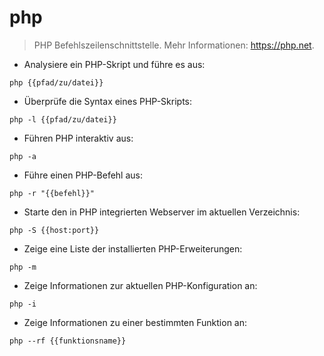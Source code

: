 # php

> PHP Befehlszeilenschnittstelle.
> Mehr Informationen: <https://php.net>.

- Analysiere ein PHP-Skript und führe es aus:

`php {{pfad/zu/datei}}`

- Überprüfe die Syntax eines PHP-Skripts:

`php -l {{pfad/zu/datei}}`

- Führen PHP interaktiv aus:

`php -a`

- Führe einen PHP-Befehl aus:

`php -r "{{befehl}}"`

- Starte den in PHP integrierten Webserver im aktuellen Verzeichnis:

`php -S {{host:port}}`

- Zeige eine Liste der installierten PHP-Erweiterungen:

`php -m`

- Zeige Informationen zur aktuellen PHP-Konfiguration an:

`php -i`

- Zeige Informationen zu einer bestimmten Funktion an:

`php --rf {{funktionsname}}`
